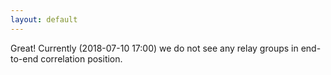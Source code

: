 ```yaml
---
layout: default
---
```



Great! Currently (2018-07-10 17:00) we do not see any relay groups
in end-to-end correlation position.
